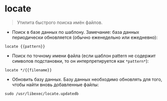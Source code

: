 # locate

> Утилита быстрого поиска имён файлов.

- Поиск в базе данных по шаблону. Замечание: база данных периодически обновляется (обычно еженедельно или ежедневно):

`locate {{pattern}}`

- Поиск по точному имени файла (если шаблон pattern не содержит символов подстановки, то он интерпретируется как `*pattern*`):

`locate */{{filename}}`

- Обновить базу данных. Базу данных необходимо обновлять для того, чтобы найти вновь добавленные файлы:

`sudo /usr/libexec/locate.updatedb`
